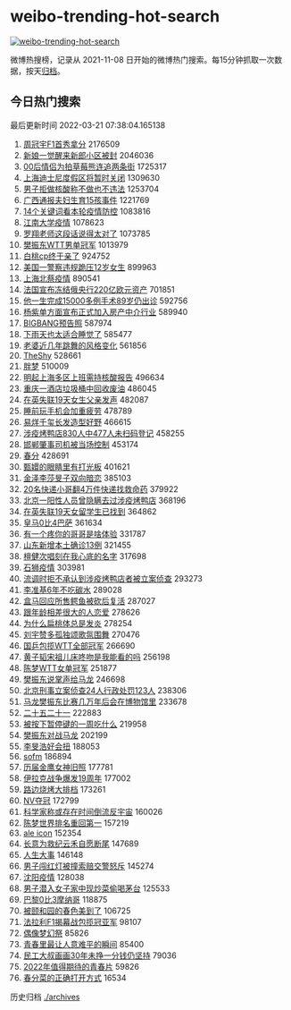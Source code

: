 # weibo-trending-hot-search

[![weibo-trending-hot-search](https://github.com/ameizi/weibo-trending-hot-search/actions/workflows/ci.yml/badge.svg)](https://github.com/ameizi/weibo-trending-hot-search/actions/workflows/ci.yml)

微博热搜榜，记录从 2021-11-08 日开始的微博热门搜索。每15分钟抓取一次数据，按天[归档](./archives)。

## 今日热门搜索

<!-- BEGIN --> 
最后更新时间 2022-03-21 07:38:04.165138 
1. [周冠宇F1首秀拿分](https://s.weibo.com/weibo?q=%23%E5%91%A8%E5%86%A0%E5%AE%87F1%E9%A6%96%E7%A7%80%E6%8B%BF%E5%88%86%23&Refer=top) 2176509
1. [新娘一觉醒来新郎小区被封](https://s.weibo.com/weibo?q=%23%E6%96%B0%E5%A8%98%E4%B8%80%E8%A7%89%E9%86%92%E6%9D%A5%E6%96%B0%E9%83%8E%E5%B0%8F%E5%8C%BA%E8%A2%AB%E5%B0%81%23&Refer=top) 2046036
1. [00后情侣为拍草莓熊连追两条街](https://s.weibo.com/weibo?q=%2300%E5%90%8E%E6%83%85%E4%BE%A3%E4%B8%BA%E6%8B%8D%E8%8D%89%E8%8E%93%E7%86%8A%E8%BF%9E%E8%BF%BD%E4%B8%A4%E6%9D%A1%E8%A1%97%23&Refer=top) 1725317
1. [上海迪士尼度假区将暂时关闭](https://s.weibo.com/weibo?q=%23%E4%B8%8A%E6%B5%B7%E8%BF%AA%E5%A3%AB%E5%B0%BC%E5%BA%A6%E5%81%87%E5%8C%BA%E5%B0%86%E6%9A%82%E6%97%B6%E5%85%B3%E9%97%AD%23&Refer=top) 1309630
1. [男子拒做核酸称不做也不违法](https://s.weibo.com/weibo?q=%23%E7%94%B7%E5%AD%90%E6%8B%92%E5%81%9A%E6%A0%B8%E9%85%B8%E7%A7%B0%E4%B8%8D%E5%81%9A%E4%B9%9F%E4%B8%8D%E8%BF%9D%E6%B3%95%23&Refer=top) 1253704
1. [广西通报夫妇生育15孩事件](https://s.weibo.com/weibo?q=%23%E5%B9%BF%E8%A5%BF%E9%80%9A%E6%8A%A5%E5%A4%AB%E5%A6%87%E7%94%9F%E8%82%B215%E5%AD%A9%E4%BA%8B%E4%BB%B6%23&Refer=top) 1221769
1. [14个关键词看本轮疫情防控](https://s.weibo.com/weibo?q=%2314%E4%B8%AA%E5%85%B3%E9%94%AE%E8%AF%8D%E7%9C%8B%E6%9C%AC%E8%BD%AE%E7%96%AB%E6%83%85%E9%98%B2%E6%8E%A7%23&Refer=top) 1083816
1. [江南大学疫情](https://s.weibo.com/weibo?q=%E6%B1%9F%E5%8D%97%E5%A4%A7%E5%AD%A6%E7%96%AB%E6%83%85&Refer=top) 1078623
1. [罗翔老师这段话说得太对了](https://s.weibo.com/weibo?q=%E7%BD%97%E7%BF%94%E8%80%81%E5%B8%88%E8%BF%99%E6%AE%B5%E8%AF%9D%E8%AF%B4%E5%BE%97%E5%A4%AA%E5%AF%B9%E4%BA%86&Refer=top) 1073785
1. [樊振东WTT男单冠军](https://s.weibo.com/weibo?q=%23%E6%A8%8A%E6%8C%AF%E4%B8%9CWTT%E7%94%B7%E5%8D%95%E5%86%A0%E5%86%9B%23&Refer=top) 1013979
1. [白桃cp终于亲了](https://s.weibo.com/weibo?q=%23%E7%99%BD%E6%A1%83cp%E7%BB%88%E4%BA%8E%E4%BA%B2%E4%BA%86%23&Refer=top) 924752
1. [美国一警察违规跪压12岁女生](https://s.weibo.com/weibo?q=%23%E7%BE%8E%E5%9B%BD%E4%B8%80%E8%AD%A6%E5%AF%9F%E8%BF%9D%E8%A7%84%E8%B7%AA%E5%8E%8B12%E5%B2%81%E5%A5%B3%E7%94%9F%23&Refer=top) 899963
1. [上海北蔡疫情](https://s.weibo.com/weibo?q=%E4%B8%8A%E6%B5%B7%E5%8C%97%E8%94%A1%E7%96%AB%E6%83%85&Refer=top) 890541
1. [法国宣布冻结俄央行220亿欧元资产](https://s.weibo.com/weibo?q=%23%E6%B3%95%E5%9B%BD%E5%AE%A3%E5%B8%83%E5%86%BB%E7%BB%93%E4%BF%84%E5%A4%AE%E8%A1%8C220%E4%BA%BF%E6%AC%A7%E5%85%83%E8%B5%84%E4%BA%A7%23&Refer=top) 701851
1. [他一生完成15000多例手术89岁仍出诊](https://s.weibo.com/weibo?q=%23%E4%BB%96%E4%B8%80%E7%94%9F%E5%AE%8C%E6%88%9015000%E5%A4%9A%E4%BE%8B%E6%89%8B%E6%9C%AF89%E5%B2%81%E4%BB%8D%E5%87%BA%E8%AF%8A%23&Refer=top) 592756
1. [杨紫单方面宣布正式加入房产中介行业](https://s.weibo.com/weibo?q=%23%E6%9D%A8%E7%B4%AB%E5%8D%95%E6%96%B9%E9%9D%A2%E5%AE%A3%E5%B8%83%E6%AD%A3%E5%BC%8F%E5%8A%A0%E5%85%A5%E6%88%BF%E4%BA%A7%E4%B8%AD%E4%BB%8B%E8%A1%8C%E4%B8%9A%23&Refer=top) 589940
1. [BIGBANG预告照](https://s.weibo.com/weibo?q=%23BIGBANG%E9%A2%84%E5%91%8A%E7%85%A7%23&Refer=top) 587974
1. [下雨天也太适合睡觉了](https://s.weibo.com/weibo?q=%23%E4%B8%8B%E9%9B%A8%E5%A4%A9%E4%B9%9F%E5%A4%AA%E9%80%82%E5%90%88%E7%9D%A1%E8%A7%89%E4%BA%86%23&Refer=top) 585477
1. [老婆近几年跳舞的风格变化](https://s.weibo.com/weibo?q=%23%E8%80%81%E5%A9%86%E8%BF%91%E5%87%A0%E5%B9%B4%E8%B7%B3%E8%88%9E%E7%9A%84%E9%A3%8E%E6%A0%BC%E5%8F%98%E5%8C%96%23&Refer=top) 561856
1. [TheShy](https://s.weibo.com/weibo?q=TheShy&Refer=top) 528661
1. [胖梦](https://s.weibo.com/weibo?q=%E8%83%96%E6%A2%A6&Refer=top) 510009
1. [明起上海多区上班需持核酸报告](https://s.weibo.com/weibo?q=%23%E6%98%8E%E8%B5%B7%E4%B8%8A%E6%B5%B7%E5%A4%9A%E5%8C%BA%E4%B8%8A%E7%8F%AD%E9%9C%80%E6%8C%81%E6%A0%B8%E9%85%B8%E6%8A%A5%E5%91%8A%23&Refer=top) 496634
1. [重庆一酒店垃圾桶中回收废油](https://s.weibo.com/weibo?q=%23%E9%87%8D%E5%BA%86%E4%B8%80%E9%85%92%E5%BA%97%E5%9E%83%E5%9C%BE%E6%A1%B6%E4%B8%AD%E5%9B%9E%E6%94%B6%E5%BA%9F%E6%B2%B9%23&Refer=top) 486045
1. [在英失联19天女生父亲发声](https://s.weibo.com/weibo?q=%23%E5%9C%A8%E8%8B%B1%E5%A4%B1%E8%81%9419%E5%A4%A9%E5%A5%B3%E7%94%9F%E7%88%B6%E4%BA%B2%E5%8F%91%E5%A3%B0%23&Refer=top) 482087
1. [睡前玩手机会加重疲劳](https://s.weibo.com/weibo?q=%23%E7%9D%A1%E5%89%8D%E7%8E%A9%E6%89%8B%E6%9C%BA%E4%BC%9A%E5%8A%A0%E9%87%8D%E7%96%B2%E5%8A%B3%23&Refer=top) 478789
1. [易烊千玺长发造型好野](https://s.weibo.com/weibo?q=%23%E6%98%93%E7%83%8A%E5%8D%83%E7%8E%BA%E9%95%BF%E5%8F%91%E9%80%A0%E5%9E%8B%E5%A5%BD%E9%87%8E%23&Refer=top) 466615
1. [涉疫烤鸭店830人中477人未扫码登记](https://s.weibo.com/weibo?q=%23%E6%B6%89%E7%96%AB%E7%83%A4%E9%B8%AD%E5%BA%97830%E4%BA%BA%E4%B8%AD477%E4%BA%BA%E6%9C%AA%E6%89%AB%E7%A0%81%E7%99%BB%E8%AE%B0%23&Refer=top) 458255
1. [邯郸肇事司机被当场控制](https://s.weibo.com/weibo?q=%23%E9%82%AF%E9%83%B8%E8%82%87%E4%BA%8B%E5%8F%B8%E6%9C%BA%E8%A2%AB%E5%BD%93%E5%9C%BA%E6%8E%A7%E5%88%B6%23&Refer=top) 453174
1. [春分](https://s.weibo.com/weibo?q=%23%E6%98%A5%E5%88%86%23&Refer=top) 428691
1. [甄嬛的眼睛里有打光板](https://s.weibo.com/weibo?q=%23%E7%94%84%E5%AC%9B%E7%9A%84%E7%9C%BC%E7%9D%9B%E9%87%8C%E6%9C%89%E6%89%93%E5%85%89%E6%9D%BF%23&Refer=top) 401621
1. [金泽李莎旻子双向暗恋](https://s.weibo.com/weibo?q=%23%E9%87%91%E6%B3%BD%E6%9D%8E%E8%8E%8E%E6%97%BB%E5%AD%90%E5%8F%8C%E5%90%91%E6%9A%97%E6%81%8B%23&Refer=top) 385103
1. [20名快递小哥翻4万件快递找救命药](https://s.weibo.com/weibo?q=%2320%E5%90%8D%E5%BF%AB%E9%80%92%E5%B0%8F%E5%93%A5%E7%BF%BB4%E4%B8%87%E4%BB%B6%E5%BF%AB%E9%80%92%E6%89%BE%E6%95%91%E5%91%BD%E8%8D%AF%23&Refer=top) 379922
1. [北京一阳性人员曾隐瞒去过涉疫烤鸭店](https://s.weibo.com/weibo?q=%23%E5%8C%97%E4%BA%AC%E4%B8%80%E9%98%B3%E6%80%A7%E4%BA%BA%E5%91%98%E6%9B%BE%E9%9A%90%E7%9E%92%E5%8E%BB%E8%BF%87%E6%B6%89%E7%96%AB%E7%83%A4%E9%B8%AD%E5%BA%97%23&Refer=top) 368196
1. [在英失联19天女留学生已找到](https://s.weibo.com/weibo?q=%23%E5%9C%A8%E8%8B%B1%E5%A4%B1%E8%81%9419%E5%A4%A9%E5%A5%B3%E7%95%99%E5%AD%A6%E7%94%9F%E5%B7%B2%E6%89%BE%E5%88%B0%23&Refer=top) 364862
1. [皇马0比4巴萨](https://s.weibo.com/weibo?q=%23%E7%9A%87%E9%A9%AC0%E6%AF%944%E5%B7%B4%E8%90%A8%23&Refer=top) 361634
1. [有一个疼你的哥哥是啥体验](https://s.weibo.com/weibo?q=%23%E6%9C%89%E4%B8%80%E4%B8%AA%E7%96%BC%E4%BD%A0%E7%9A%84%E5%93%A5%E5%93%A5%E6%98%AF%E5%95%A5%E4%BD%93%E9%AA%8C%23&Refer=top) 331787
1. [山东新增本土确诊13例](https://s.weibo.com/weibo?q=%23%E5%B1%B1%E4%B8%9C%E6%96%B0%E5%A2%9E%E6%9C%AC%E5%9C%9F%E7%A1%AE%E8%AF%8A13%E4%BE%8B%23&Refer=top) 321455
1. [檀健次唱刻在我心底的名字](https://s.weibo.com/weibo?q=%23%E6%AA%80%E5%81%A5%E6%AC%A1%E5%94%B1%E5%88%BB%E5%9C%A8%E6%88%91%E5%BF%83%E5%BA%95%E7%9A%84%E5%90%8D%E5%AD%97%23&Refer=top) 317698
1. [石狮疫情](https://s.weibo.com/weibo?q=%E7%9F%B3%E7%8B%AE%E7%96%AB%E6%83%85&Refer=top) 303981
1. [流调时拒不承认到涉疫烤鸭店者被立案侦查](https://s.weibo.com/weibo?q=%23%E6%B5%81%E8%B0%83%E6%97%B6%E6%8B%92%E4%B8%8D%E6%89%BF%E8%AE%A4%E5%88%B0%E6%B6%89%E7%96%AB%E7%83%A4%E9%B8%AD%E5%BA%97%E8%80%85%E8%A2%AB%E7%AB%8B%E6%A1%88%E4%BE%A6%E6%9F%A5%23&Refer=top) 293273
1. [李准基6年不吃碳水](https://s.weibo.com/weibo?q=%23%E6%9D%8E%E5%87%86%E5%9F%BA6%E5%B9%B4%E4%B8%8D%E5%90%83%E7%A2%B3%E6%B0%B4%23&Refer=top) 289028
1. [盒马回应所售鳄鱼被砍后复活](https://s.weibo.com/weibo?q=%23%E7%9B%92%E9%A9%AC%E5%9B%9E%E5%BA%94%E6%89%80%E5%94%AE%E9%B3%84%E9%B1%BC%E8%A2%AB%E7%A0%8D%E5%90%8E%E5%A4%8D%E6%B4%BB%23&Refer=top) 287027
1. [跟年龄相差很大的人恋爱](https://s.weibo.com/weibo?q=%23%E8%B7%9F%E5%B9%B4%E9%BE%84%E7%9B%B8%E5%B7%AE%E5%BE%88%E5%A4%A7%E7%9A%84%E4%BA%BA%E6%81%8B%E7%88%B1%23&Refer=top) 278626
1. [为什么扁桃体总是发炎](https://s.weibo.com/weibo?q=%23%E4%B8%BA%E4%BB%80%E4%B9%88%E6%89%81%E6%A1%83%E4%BD%93%E6%80%BB%E6%98%AF%E5%8F%91%E7%82%8E%23&Refer=top) 278254
1. [刘宇赞多孤独颂歌氛围舞](https://s.weibo.com/weibo?q=%23%E5%88%98%E5%AE%87%E8%B5%9E%E5%A4%9A%E5%AD%A4%E7%8B%AC%E9%A2%82%E6%AD%8C%E6%B0%9B%E5%9B%B4%E8%88%9E%23&Refer=top) 270476
1. [国乒包揽WTT全部冠军](https://s.weibo.com/weibo?q=%23%E5%9B%BD%E4%B9%92%E5%8C%85%E6%8F%BDWTT%E5%85%A8%E9%83%A8%E5%86%A0%E5%86%9B%23&Refer=top) 266690
1. [黄子韬宋祖儿床咚吻是我能看的吗](https://s.weibo.com/weibo?q=%23%E9%BB%84%E5%AD%90%E9%9F%AC%E5%AE%8B%E7%A5%96%E5%84%BF%E5%BA%8A%E5%92%9A%E5%90%BB%E6%98%AF%E6%88%91%E8%83%BD%E7%9C%8B%E7%9A%84%E5%90%97%23&Refer=top) 256198
1. [陈梦WTT女单冠军](https://s.weibo.com/weibo?q=%23%E9%99%88%E6%A2%A6WTT%E5%A5%B3%E5%8D%95%E5%86%A0%E5%86%9B%23&Refer=top) 251877
1. [樊振东说掌声给马龙](https://s.weibo.com/weibo?q=%23%E6%A8%8A%E6%8C%AF%E4%B8%9C%E8%AF%B4%E6%8E%8C%E5%A3%B0%E7%BB%99%E9%A9%AC%E9%BE%99%23&Refer=top) 246698
1. [北京刑事立案侦查24人行政处罚123人](https://s.weibo.com/weibo?q=%23%E5%8C%97%E4%BA%AC%E5%88%91%E4%BA%8B%E7%AB%8B%E6%A1%88%E4%BE%A6%E6%9F%A524%E4%BA%BA%E8%A1%8C%E6%94%BF%E5%A4%84%E7%BD%9A123%E4%BA%BA%23&Refer=top) 238306
1. [马龙樊振东比赛几万年后会在博物馆里](https://s.weibo.com/weibo?q=%23%E9%A9%AC%E9%BE%99%E6%A8%8A%E6%8C%AF%E4%B8%9C%E6%AF%94%E8%B5%9B%E5%87%A0%E4%B8%87%E5%B9%B4%E5%90%8E%E4%BC%9A%E5%9C%A8%E5%8D%9A%E7%89%A9%E9%A6%86%E9%87%8C%23&Refer=top) 233678
1. [二十五二十一](https://s.weibo.com/weibo?q=%23%E4%BA%8C%E5%8D%81%E4%BA%94%E4%BA%8C%E5%8D%81%E4%B8%80%23&Refer=top) 222883
1. [被按下暂停键的一周吃什么](https://s.weibo.com/weibo?q=%23%E8%A2%AB%E6%8C%89%E4%B8%8B%E6%9A%82%E5%81%9C%E9%94%AE%E7%9A%84%E4%B8%80%E5%91%A8%E5%90%83%E4%BB%80%E4%B9%88%23&Refer=top) 219958
1. [樊振东对战马龙](https://s.weibo.com/weibo?q=%23%E6%A8%8A%E6%8C%AF%E4%B8%9C%E5%AF%B9%E6%88%98%E9%A9%AC%E9%BE%99%23&Refer=top) 202199
1. [李旻浩好会扭](https://s.weibo.com/weibo?q=%23%E6%9D%8E%E6%97%BB%E6%B5%A9%E5%A5%BD%E4%BC%9A%E6%89%AD%23&Refer=top) 188053
1. [sofm](https://s.weibo.com/weibo?q=sofm&Refer=top) 186894
1. [历届金鹰女神旧照](https://s.weibo.com/weibo?q=%23%E5%8E%86%E5%B1%8A%E9%87%91%E9%B9%B0%E5%A5%B3%E7%A5%9E%E6%97%A7%E7%85%A7%23&Refer=top) 177781
1. [伊拉克战争爆发19周年](https://s.weibo.com/weibo?q=%23%E4%BC%8A%E6%8B%89%E5%85%8B%E6%88%98%E4%BA%89%E7%88%86%E5%8F%9119%E5%91%A8%E5%B9%B4%23&Refer=top) 177002
1. [路边烧烤大排档](https://s.weibo.com/weibo?q=%23%E8%B7%AF%E8%BE%B9%E7%83%A7%E7%83%A4%E5%A4%A7%E6%8E%92%E6%A1%A3%23&Refer=top) 173261
1. [NV夺冠](https://s.weibo.com/weibo?q=NV%E5%A4%BA%E5%86%A0&Refer=top) 172799
1. [科学家称或存在时间倒流反宇宙](https://s.weibo.com/weibo?q=%23%E7%A7%91%E5%AD%A6%E5%AE%B6%E7%A7%B0%E6%88%96%E5%AD%98%E5%9C%A8%E6%97%B6%E9%97%B4%E5%80%92%E6%B5%81%E5%8F%8D%E5%AE%87%E5%AE%99%23&Refer=top) 160026
1. [陈梦世界排名重回第一](https://s.weibo.com/weibo?q=%23%E9%99%88%E6%A2%A6%E4%B8%96%E7%95%8C%E6%8E%92%E5%90%8D%E9%87%8D%E5%9B%9E%E7%AC%AC%E4%B8%80%23&Refer=top) 157219
1. [ale icon](https://s.weibo.com/weibo?q=ale%20icon&Refer=top) 152354
1. [长意为救纪云禾自愿断尾](https://s.weibo.com/weibo?q=%23%E9%95%BF%E6%84%8F%E4%B8%BA%E6%95%91%E7%BA%AA%E4%BA%91%E7%A6%BE%E8%87%AA%E6%84%BF%E6%96%AD%E5%B0%BE%23&Refer=top) 147689
1. [人生大事](https://s.weibo.com/weibo?q=%E4%BA%BA%E7%94%9F%E5%A4%A7%E4%BA%8B&Refer=top) 146148
1. [男子闯红灯被撞索赔交警怒斥](https://s.weibo.com/weibo?q=%23%E7%94%B7%E5%AD%90%E9%97%AF%E7%BA%A2%E7%81%AF%E8%A2%AB%E6%92%9E%E7%B4%A2%E8%B5%94%E4%BA%A4%E8%AD%A6%E6%80%92%E6%96%A5%23&Refer=top) 145274
1. [沈阳疫情](https://s.weibo.com/weibo?q=%23%E6%B2%88%E9%98%B3%E7%96%AB%E6%83%85%23&Refer=top) 128038
1. [男子潜入女子家中现炒菜偷喝茅台](https://s.weibo.com/weibo?q=%23%E7%94%B7%E5%AD%90%E6%BD%9C%E5%85%A5%E5%A5%B3%E5%AD%90%E5%AE%B6%E4%B8%AD%E7%8E%B0%E7%82%92%E8%8F%9C%E5%81%B7%E5%96%9D%E8%8C%85%E5%8F%B0%23&Refer=top) 125533
1. [巴黎0比3摩纳哥](https://s.weibo.com/weibo?q=%23%E5%B7%B4%E9%BB%8E0%E6%AF%943%E6%91%A9%E7%BA%B3%E5%93%A5%23&Refer=top) 118875
1. [被颐和园的春色美到了](https://s.weibo.com/weibo?q=%23%E8%A2%AB%E9%A2%90%E5%92%8C%E5%9B%AD%E7%9A%84%E6%98%A5%E8%89%B2%E7%BE%8E%E5%88%B0%E4%BA%86%23&Refer=top) 106725
1. [法拉利F1揭幕战包揽冠亚军](https://s.weibo.com/weibo?q=%23%E6%B3%95%E6%8B%89%E5%88%A9F1%E6%8F%AD%E5%B9%95%E6%88%98%E5%8C%85%E6%8F%BD%E5%86%A0%E4%BA%9A%E5%86%9B%23&Refer=top) 98107
1. [偶像梦幻祭](https://s.weibo.com/weibo?q=%23%E5%81%B6%E5%83%8F%E6%A2%A6%E5%B9%BB%E7%A5%AD%23&Refer=top) 85826
1. [青春里最让人意难平的瞬间](https://s.weibo.com/weibo?q=%23%E9%9D%92%E6%98%A5%E9%87%8C%E6%9C%80%E8%AE%A9%E4%BA%BA%E6%84%8F%E9%9A%BE%E5%B9%B3%E7%9A%84%E7%9E%AC%E9%97%B4%23&Refer=top) 85400
1. [民工大叔画画30年未挣一分钱仍坚持](https://s.weibo.com/weibo?q=%23%E6%B0%91%E5%B7%A5%E5%A4%A7%E5%8F%94%E7%94%BB%E7%94%BB30%E5%B9%B4%E6%9C%AA%E6%8C%A3%E4%B8%80%E5%88%86%E9%92%B1%E4%BB%8D%E5%9D%9A%E6%8C%81%23&Refer=top) 79036
1. [2022年值得期待的青春片](https://s.weibo.com/weibo?q=%232022%E5%B9%B4%E5%80%BC%E5%BE%97%E6%9C%9F%E5%BE%85%E7%9A%84%E9%9D%92%E6%98%A5%E7%89%87%23&Refer=top) 59826
1. [春分菜的正确打开方式](https://s.weibo.com/weibo?q=%23%E6%98%A5%E5%88%86%E8%8F%9C%E7%9A%84%E6%AD%A3%E7%A1%AE%E6%89%93%E5%BC%80%E6%96%B9%E5%BC%8F%23&Refer=top) 16534
<!-- END -->

历史归档 [./archives](./archives)


